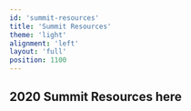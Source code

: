 ```yaml
---
id: 'summit-resources'
title: 'Summit Resources'
theme: 'light'
alignment: 'left'
layout: 'full'
position: 1100
---
```


## 2020 Summit Resources here
